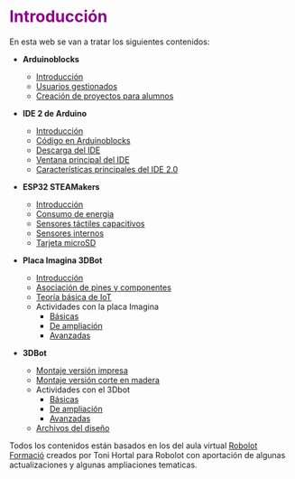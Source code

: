 # <FONT COLOR=#8B008B>Introducción</font>
En esta web se van a tratar los siguientes contenidos:

* **Arduinoblocks**
    * [Introducción](./arduinoblocks/introAB.md)
    * [Usuarios gestionados](./arduinoblocks/gestionados.md)
    * [Creación de proyectos para alumnos](./arduinoblocks/proyectos_alumnos.md)

* **IDE 2 de Arduino**
    * [Introducción](./IDE/introIDE.md)
    * [Código en Arduinoblocks](./IDE/codigoAB.md)
    * [Descarga del IDE](./IDE/descarga.md)
    * [Ventana principal del IDE](./IDE/ventanaIDE.md)
    * [Características principales del IDE 2.0](./IDE/caracteristicasIDE2_0.md)

* **ESP32 STEAMakers**
    * [Introducción](./ESP32/introESP32.md)
    * [Consumo de energia](./ESP32/Cenergia.md)
    * [Sensores táctiles capacitivos](./ESP32/Stactil.md)
    * [Sensores internos](./ESP32/Sinternos.md)
    * [Tarjeta microSD](./ESP32/microSD.md)

* **Placa Imagina 3DBot**
    * [Introducción](./Imagina/introImagina.md)
    * [Asociación de pines y componentes](./Imagina/distribucion.md)
    * [Teoría básica de IoT](./Imagina/IoT_basico.md)
    * Actividades con la placa Imagina
        - [Básicas](./Imagina/actividades.md)
        - [De ampliación](./Imagina/amplia.md)
        - [Avanzadas](./Imagina/avanzadas_imagina.md)

* **3DBot**
    * [Montaje versión impresa](./3DBot/montajeImpresa.md)
    * [Montaje versión corte en madera](./3DBot/montajeCorte.md)
    * Actividades con el 3Dbot
        - [Básicas](./3DBot/AI_3DBot.md)
        - [De ampliación](./3DBot/AAm_3DBot.md)
        - [Avanzadas](./3DBot/Av_3DBot.md)
    * [Archivos del diseño](./3DBot/archivosFab.md)

Todos los contenidos están basados en los del aula virtual [Robolot Formació](https://www.robolot.online/) creados por Toni Hortal para Robolot con aportación de algunas actualizaciones y algunas ampliaciones tematicas.
